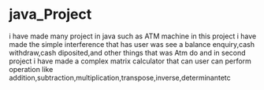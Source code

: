 # java_Project
i have  made many project in java such as ATM machine in this project i have made the simple interference that has user was see a balance enquiry,cash withdraw,cash diposited,and other things that was Atm do and in second project i have  made a complex matrix calculator that can user can perform operation like addition,subtraction,multiplication,transpose,inverse,determinantetc
